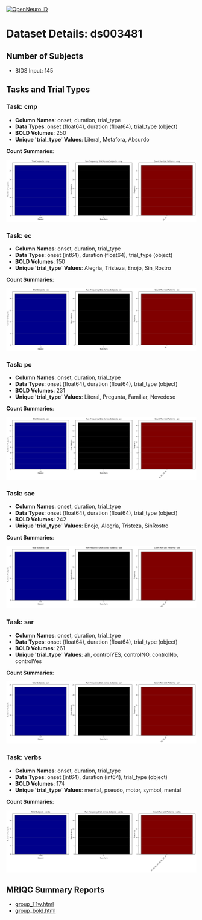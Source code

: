 [![OpenNeuro ID](https://img.shields.io/badge/OpenNeuro_Dataset-ds003481-blue?style=for-the-badge)](https://openneuro.org/datasets/ds003481)

# Dataset Details: ds003481

## Number of Subjects
- BIDS Input: 145

## Tasks and Trial Types
### Task: cmp
- **Column Names**: onset, duration, trial_type
- **Data Types**: onset (float64), duration (float64), trial_type (object)
- **BOLD Volumes**: 250
- **Unique 'trial_type' Values**: Literal, Metafora, Absurdo

**Count Summaries**:

![cmp cmp_summary.png](basics_out/cmp_summary.png)
### Task: ec
- **Column Names**: onset, duration, trial_type
- **Data Types**: onset (int64), duration (float64), trial_type (object)
- **BOLD Volumes**: 150
- **Unique 'trial_type' Values**: Alegría, Tristeza, Enojo, Sin_Rostro

**Count Summaries**:

![ec ec_summary.png](basics_out/ec_summary.png)
### Task: pc
- **Column Names**: onset, duration, trial_type
- **Data Types**: onset (float64), duration (float64), trial_type (object)
- **BOLD Volumes**: 231
- **Unique 'trial_type' Values**: Literal, Pregunta, Familiar, Novedoso

**Count Summaries**:

![pc pc_summary.png](basics_out/pc_summary.png)
### Task: sae
- **Column Names**: onset, duration, trial_type
- **Data Types**: onset (float64), duration (float64), trial_type (object)
- **BOLD Volumes**: 242
- **Unique 'trial_type' Values**: Enojo, Alegría, Tristeza, SinRostro

**Count Summaries**:

![sae sae_summary.png](basics_out/sae_summary.png)
### Task: sar
- **Column Names**: onset, duration, trial_type
- **Data Types**: onset (float64), duration (float64), trial_type (object)
- **BOLD Volumes**: 261
- **Unique 'trial_type' Values**: ah, controlYES, controlNO, controlNo, controlYes

**Count Summaries**:

![sar sar_summary.png](basics_out/sar_summary.png)
### Task: verbs
- **Column Names**: onset, duration, trial_type
- **Data Types**: onset (int64), duration (int64), trial_type (object)
- **BOLD Volumes**: 174
- **Unique 'trial_type' Values**: mental, pseudo, motor, symbol, mental 

**Count Summaries**:

![verbs verbs_summary.png](basics_out/verbs_summary.png)

## MRIQC Summary Reports
- [group_T1w.html](https://htmlpreview.github.io/?https://github.com/demidenm/openneuro_glmfitlins/blob/main/statsmodel_specs/ds003481/mriqc_summary/group_T1w.html)
- [group_bold.html](https://htmlpreview.github.io/?https://github.com/demidenm/openneuro_glmfitlins/blob/main/statsmodel_specs/ds003481/mriqc_summary/group_bold.html)
